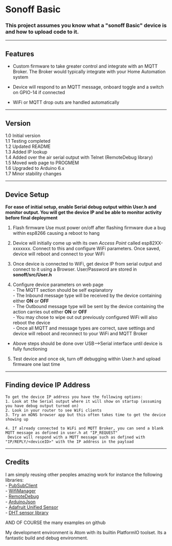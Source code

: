 # Sonoff Basic

### This project assumes you know what a "sonoff Basic" device is and how to upload code to it.

-------------------------------------------------------------------------------------------------------------
## Features

- Custom firmware to take greater control and integrate with an MQTT Broker. The Broker would typically integrate with your Home Automation system

- Device will respond to an MQTT message, onboard toggle and a switch on GPIO-14 if connected

- WiFi or MQTT drop outs are handled automatically

-------------------------------------------------------------------------------------------------------------
## Version
1.0 Initial version  
1.1 Testing completed  
1.2 Updated README  
1.3 Added IP lookup  
1.4 Added over the air serial output with Telnet (RemoteDebug library)  
1.5 Moved web page to PROGMEM  
1.6 Upgraded to Arduino 6.x  
1.7 Minor stability changes  

-------------------------------------------------------------------------------------------------------------
## Device Setup
**For ease of initial setup, enable Serial debug output within User.h and monitor output. You will get the device IP and be able to monitor activity before final deployment**  

1. Flash firmware
    Use must power on/off after flashing firmware due a bug within esp8266 causing a reboot to hang  

2. Device will initially come up with its own *Access Point* called esp82XX-xxxxxxx. Connect to this and configure WiFi parameters. Once saved, device will reboot and connect to your WiFi  

3. Once device is connected to WiFi, get device IP from serial output and connect to it using a Browser. User/Password are stored in **sonoff/src/User.h**  

4. Configure device parameters on web page  
       - The MQTT section should be self explanatory  
       - The Inbound message type will be received by the device containing either **ON** or **OFF**  
       - The Outbound message type will be sent by the device containing the action carries out either **ON** or **OFF**  
       - You may chose to wipe out out previously configured WiFi will also reboot the device  
       - Once all MQTT and message types are correct, save settings and device will reboot and reconnect to your WiFi and MQTT Broker  

- Above steps should be done over USB-->Serial interface until device is fully functioning  

5. Test device and once ok, turn off debugging within User.h and upload firmware one last time  


-------------------------------------------------------------------------------------------------------------
## Finding device IP Address
	To get the device IP address you have the following options:
	1. Look at the Serial output where it will show on startup (assuming you have debug output turned on)
	2. Look in your router to see WiFi clients
	3. Try an mDNS browser app but this often takes time to get the device showing up

	4. If already connected to WiFi and MQTT Broker, you can send a blank MQTT message as defined in user.h at "IP_REQUEST"  
     Device will respond with a MQTT message such as defined with "IP/REPLY/<deviceID>" with the IP address in the payload

-------------------------------------------------------------------------------------------------------------
## Credits
I am simply reusing other peoples amazing work for instance the following libraries:  
	- [PubSubClient](https://github.com/knolleary/pubsubclient)  
	- [WifiManager](https://github.com/tzapu/WiFiManager)  
	- [RemoteDebug](https://github.com/JoaoLopesF/RemoteDebug)  
	- [ArduinoJson](https://github.com/bblanchon/ArduinoJson)  
	- [Adafruit Unified Sensor](https://github.com/adafruit/Adafruit_Sensor)  
	- [DHT sensor library](https://github.com/adafruit/DHT-sensor-library)  

AND OF COURSE the many examples on github

My development environment is Atom with its builtin PlatformIO toolset. Its a fantastic build and debug environment.
